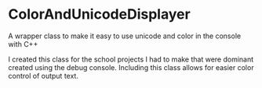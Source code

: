# ColorAndUnicodeDisplayer
A wrapper class to make it easy to use unicode and color in the console with C++

I created this class for the school projects I had to make that were dominant created using the debug console. Including this class allows for easier color control of output text. 
